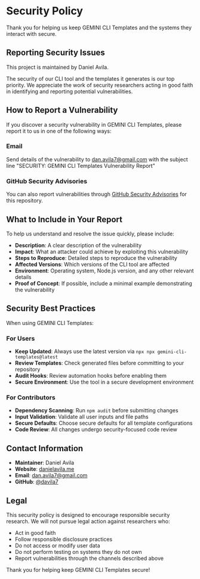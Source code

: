 # Security Policy

Thank you for helping us keep GEMINI CLI Templates and the systems they interact with secure.

## Reporting Security Issues

This project is maintained by Daniel Avila.

The security of our CLI tool and the templates it generates is our top priority. We appreciate the work of security researchers acting in good faith in identifying and reporting potential vulnerabilities.

## How to Report a Vulnerability

If you discover a security vulnerability in GEMINI CLI Templates, please report it to us in one of the following ways:

### Email
Send details of the vulnerability to [dan.avila7@gmail.com](mailto:dan.avila7@gmail.com) with the subject line "SECURITY: GEMINI CLI Templates Vulnerability Report"

### GitHub Security Advisories
You can also report vulnerabilities through [GitHub Security Advisories](https://github.com/davila7/gemini-cli-templates/security/advisories/new) for this repository.

## What to Include in Your Report

To help us understand and resolve the issue quickly, please include:

- **Description**: A clear description of the vulnerability
- **Impact**: What an attacker could achieve by exploiting this vulnerability
- **Steps to Reproduce**: Detailed steps to reproduce the vulnerability
- **Affected Versions**: Which versions of the CLI tool are affected
- **Environment**: Operating system, Node.js version, and any other relevant details
- **Proof of Concept**: If possible, include a minimal example demonstrating the vulnerability

## Security Best Practices

When using GEMINI CLI Templates:

### For Users
- **Keep Updated**: Always use the latest version via `npx npx gemini-cli-templates@latest`
- **Review Templates**: Check generated files before committing to your repository
- **Audit Hooks**: Review automation hooks before enabling them
- **Secure Environment**: Use the tool in a secure development environment

### For Contributors
- **Dependency Scanning**: Run `npm audit` before submitting changes
- **Input Validation**: Validate all user inputs and file paths
- **Secure Defaults**: Choose secure defaults for all template configurations
- **Code Review**: All changes undergo security-focused code review

## Contact Information

- **Maintainer**: Daniel Avila
- **Website**: [danielavila.me](https://danielavila.me)
- **Email**: [dan.avila7@gmail.com](mailto:dan.avila7@gmail.com)
- **GitHub**: [@davila7](https://github.com/davila7)

## Legal

This security policy is designed to encourage responsible security research. We will not pursue legal action against researchers who:

- Act in good faith
- Follow responsible disclosure practices
- Do not access or modify user data
- Do not perform testing on systems they do not own
- Report vulnerabilities through the channels described above

Thank you for helping keep GEMINI CLI Templates secure!
